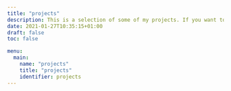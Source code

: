 ```yaml
---
title: "projects"
description: This is a selection of some of my projects. If you want to see more check out my [github profile](https://github.com/matzehecht).
date: 2021-01-27T10:35:15+01:00
draft: false
toc: false

menu:
  main:
    name: "projects"
    title: "projects"
    identifier: projects
---
```

